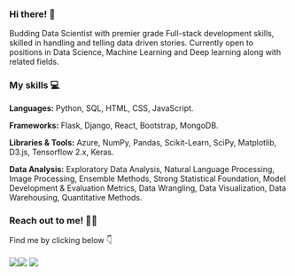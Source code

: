 ### Hi there! 🚀

Budding Data Scientist with premier grade Full-stack development skills, skilled in handling and telling data driven stories.
Currently open to positions in Data Science, Machine Learning and Deep learning along with related fields.

### My skills 💻

**Languages:** Python, SQL, HTML, CSS, JavaScript.

**Frameworks:** Flask, Django, React, Bootstrap, MongoDB.

**Libraries & Tools:** Azure, NumPy, Pandas, Scikit-Learn, SciPy, Matplotlib, D3.js, Tensorflow 2.x, Keras.

**Data Analysis:** Exploratory Data Analysis, Natural Language Processing, Image Processing, Ensemble Methods, Strong Statistical Foundation, Model Development & Evaluation Metrics, Data Wrangling, Data Visualization, Data Warehousing, Quantitative Methods.

### Reach out to me! 🕺🏼

Find me by clicking below 👇<br><br>[<img src="https://img.icons8.com/ios-filled/50/000000/linkedin.png"/>](https://www.linkedin.com/in/madhav-somanath/)<t>[<img src="https://img.icons8.com/ios-filled/50/000000/domain.png"/>](https://madhav-somanath.github.io/PortfolioV2/)<t> [<img src="https://img.icons8.com/ios-filled/50/000000/medium-monogram.png"/>](https://medium.com/@madhav.somanath)
